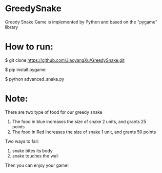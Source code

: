 # GreedySnake
Greedy Snake Game is implemented by Python and based on the "pygame" library

# How to run:

$ git clone https://github.com/JiaoyangXu/GreedySnake.git

$ pip install pygame

$ python advanced_snake.py

# Note:
There are two type of food for our greedy snake
1. The food in blue increases the size of snake 2 units, and grants 25 points
2. The food in Red increases the size of snake 1 unit, and grants 50 points

Two ways to fail:
1. snake bites its body
2. snake touches the wall

Then you can enjoy your game!
